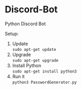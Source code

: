 # Discord-Bot
Python Discord Bot

Setup:
1. Update<br/>
```sudo apt-get update```
2. Upgrade<br/>
```sudo apt-get upgrade```
3. Install Python<br/>
```sudo apt-get install python3```
4. Run it<br/>
```python3 PasswordGenerator.py```

